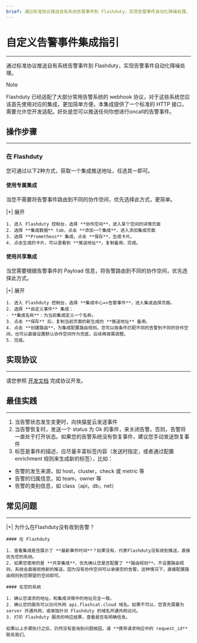 ```yaml
---
brief: 通过标准协议推送自有系统告警事件到 Flashduty，实现告警事件自动化降噪处理。
---
```


# 自定义告警事件集成指引

---

通过标准协议推送自有系统告警事件到 Flashduty，实现告警事件自动化降噪处理。

> [!NOTE]
> Flashduty 已经适配了大部分常用告警系统的 webhook 协议，对于这些系统您应该首先使用对应的集成，更加简单方便。本集成提供了一个标准的 HTTP 接口，需要允许您开发适配。好处是您可以推送任何你想进行oncall的告警事件。

## 操作步骤
---

### 在 Flashduty

您可通过以下2种方式，获取一个集成推送地址，任选其一即可。

#### 使用专属集成

当您不需要将告警事件路由到不同的协作空间，优先选择此方式，更简单。


|+| 展开

    1. 进入 Flashduty 控制台，选择 **协作空间**，进入某个空间的详情页面
    2. 选择 **集成数据** tab，点击 **添加一个集成**，进入添加集成页面
    3. 选择 **Prometheus** 集成，点击 **保存**，生成卡片。
    4. 点击生成的卡片，可以查看到 **推送地址**，复制备用，完成。

#### 使用共享集成

当您需要根据告警事件的 Payload 信息，将告警路由到不同的协作空间，优先选择此方式。


|+| 展开

    1. 进入 Flashduty 控制台，选择 **集成中心=>告警事件**，进入集成选择页面。
    2. 选择 **自定义事件** 集成：
    - **集成名称**：为当前集成定义一个名称。
    3. 点击 **保存** 后，复制当前页面的新生成的 **推送地址** 备用。
    4. 点击 **创建路由**，为集成配置路由规则。您可以按条件匹配不同的告警到不同的协作空间，也可以直接设置默认协作空间作为兜底，后续再按需调整。
    5. 完成。


## 实现协议
---

请您参照 [开发文档](https://developer.flashcat.cloud/zh/flashduty/custom-alert) 完成协议开发。

## 最佳实践
---

1. 当告警状态发生变更时，向快猫星云发送事件
2. 当告警恢复时，发送一个 status 为 Ok 的事件，来关闭告警。否则，告警将一直处于打开状态。如果您的告警系统没有恢复事件，建议您手动发送恢复事件
3. 标签是事件的描述，应尽量丰富标签内容（发送时指定，或者通过配置 enrichment 规则来生成新的标签），比如：
- 告警的发生来源，如 host，cluster，check 或 metric 等
- 告警的归属信息，如 team，owner 等
- 告警的类别信息，如 class（api，db，net）


## 常见问题
---


|+| 为什么在Flashduty没有收到告警？

    #### 在 Flashduty

    1. 查看集成是否展示了 **最新事件时间**？如果没有，代表Flashduty没有收到推送，直接优先您的系统。
    2. 如果您使用的是 **共享集成**，优先确认您是否配置了 **路由规则**。不设置路由规则，系统会直接拒绝新的推送，因为没有协作空间可以承接您的告警。这种情况下，直接配置路由规则到您期望的空间即可。

    #### 在您的系统

    1. 确认您请求的地址，和集成详情中的地址完全一致。
    2. 确认您的服务可以访问外网 api.flashcat.cloud 域名。如果不可以，您首先需要为 server 开通外网，或单独针对 Flashduty 的域名开通外网访问。
    3. 打印 Flashduty 服务的响应结果，查看是否有明确信息。

    如果以上步骤执行之后，仍然没有查询到问题根因，请 **携带请求响应中的 request_id** 联系我们。